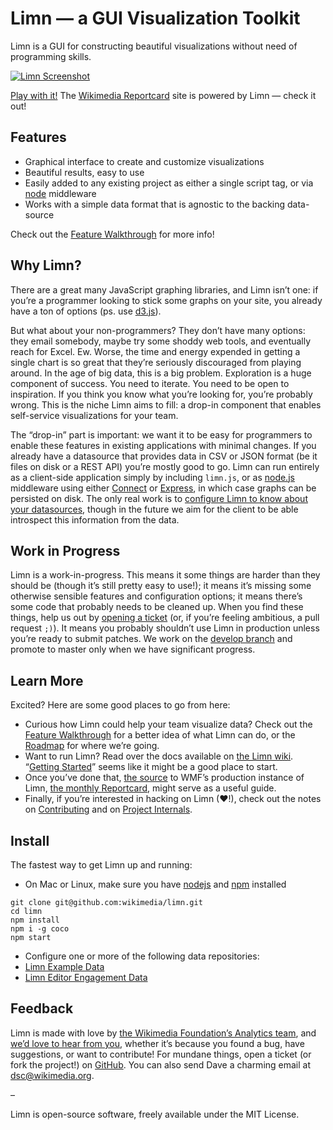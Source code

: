 Limn — a GUI Visualization Toolkit
==================================

Limn is a GUI for constructing beautiful visualizations without need of programming skills.

[![Limn Screenshot](https://raw.github.com/wikimedia/limn/master/static/img/limn-screenshot.png "Limn Screenshot")](http://reportcard.wmflabs.org "The Wikimedia Foundation Monthly Reportcard")

[Play with it!](http://reportcard.wmflabs.org/graphs/sample_graph/edit "Limn Sample Graph") The [Wikimedia Reportcard](http://reportcard.wmflabs.org "The Wikimedia Foundation Monthly Reportcard") site is powered by Limn — check it out!

Features
--------

-   Graphical interface to create and customize visualizations
-   Beautiful results, easy to use
-   Easily added to any existing project as either a single script tag, or via [node](http://nodejs.org/ "node.js") middleware
-   Works with a simple data format that is agnostic to the backing data-source

Check out the [Feature Walkthrough](https://github.com/wikimedia/limn/wiki/Feature-Walkthrough "Limn Feature Walkthrough") for more info!

Why Limn?
---------

There are a great many JavaScript graphing libraries, and Limn isn’t one: if you’re a programmer looking to stick some graphs on your site, you already have a ton of options (ps. use [d3.js](http://d3js.org "d3.js")).

But what about your non-programmers? They don’t have many options: they email somebody, maybe try some shoddy web tools, and eventually reach for Excel. Ew. Worse, the time and energy expended in getting a single chart is so great that they’re seriously discouraged from playing around. In the age of big data, this is a big problem. Exploration is a huge component of success. You need to iterate. You need to be open to inspiration. If you think you know what you’re looking for, you’re probably wrong. This is the niche Limn aims to fill: a drop-in component that enables self-service visualizations for your team.

The “drop-in” part is important: we want it to be easy for programmers to enable these features in existing applications with minimal changes. If you already have a datasource that provides data in CSV or JSON format (be it files on disk or a REST API) you’re mostly good to go. Limn can run entirely as a client-side application simply by including `limn.js`, or as [node.js](http://nodejs.org/ "node.js") middleware using either [Connect](http://senchalabs.org/connect "Connect") or [Express](http://expressjs.com "Express"), in which case graphs can be persisted on disk. The only real work is to [configure Limn to know about your datasources](https://github.com/wikimedia/limn/wiki/Datasource-Metadata "Describing DataSources"), though in the future we aim for the client to be able introspect this information from the data.

Work in Progress
----------------

Limn is a work-in-progress. This means it some things are harder than they should be (though it’s still pretty easy to use!); it means it’s missing some otherwise sensible features and configuration options; it means there’s some code that probably needs to be cleaned up. When you find these things, help us out by [opening a ticket](https://github.com/wikimedia/limn/issues) (or, if you’re feeling ambitious, a pull request `;)`). It means you probably shouldn’t use Limn in production unless you’re ready to submit patches. We work on the [develop branch](https://github.com/wikimedia/limn/tree/develop) and promote to master only when we have significant progress.

Learn More
----------

Excited? Here are some good places to go from here:

-   Curious how Limn could help your team visualize data? Check out the [Feature Walkthrough](https://github.com/wikimedia/limn/wiki/Feature-Walkthrough "Limn Feature Walkthrough") for a better idea of what Limn can do, or the [Roadmap](https://github.com/wikimedia/limn/wiki/Roadmap "Limn Development Roadmap") for where we’re going.
-   Want to run Limn? Read over the docs available on [the Limn wiki](https://github.com/wikimedia/limn/wiki "Limn Wiki"). “[Getting Started](https://github.com/wikimedia/limn/wiki/Getting-Started "Getting Started with Limn")” seems like it might be a good place to start.
-   Once you’ve done that, [the source](https://gerrit.wikimedia.org/r/p/analytics/reportcard/data.git "WMF Reportcard source code") to WMF’s production instance of Limn, [the monthly Reportcard](http://reportcard.wmflabs.org "The Wikimedia Foundation Monthly Reportcard"), might serve as a useful guide.
-   Finally, if you’re interested in hacking on Limn (♥!), check out the notes on [Contributing](https://github.com/wikimedia/limn/wiki/Contributing "Contributing to Limn") and on [Project Internals](https://github.com/wikimedia/limn/wiki/Internals "Limn Internals").

Install
-------

The fastest way to get Limn up and running:

-   On Mac or Linux, make sure you have [nodejs](http://nodejs.org/ "node.js") and [npm](http://npmjs.org/ "npm") installed

<!-- -->

    git clone git@github.com:wikimedia/limn.git
    cd limn
    npm install
    npm i -g coco
    npm start

-   Configure one or more of the following data repositories:
-   [Limn Example Data](https://github.com/wikimedia/limn-data "Limn Example Data")
-   [Limn Editor Engagement Data](https://github.com/wikimedia/limn-editor-engagement "Limn Editor Engagement Data")

Feedback
--------

Limn is made with love by [the Wikimedia Foundation’s Analytics team](https://www.mediawiki.org/wiki/Analytics "Wikimedia Analytics team"), and [we’d love to hear from you](mailto:dsc@wikimedia.org), whether it’s because you found a bug, have suggestions, or want to contribute! For mundane things, open a ticket (or fork the project!) on [GitHub](https://github.com/wikimedia/limn "Limn on GitHub"). You can also send Dave a charming email at <dsc@wikimedia.org>.

–

Limn is open-source software, freely available under the MIT License.
